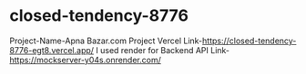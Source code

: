 # closed-tendency-8776
Project-Name-Apna Bazar.com
Project Vercel Link-https://closed-tendency-8776-egt8.vercel.app/
I used render for Backend
API Link-https://mockserver-y04s.onrender.com/
